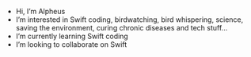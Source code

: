 - Hi, I’m Alpheus
- I’m interested in Swift coding, birdwatching, bird whispering, science, saving the environment, curing chronic diseases and tech stuff...
- I’m currently learning Swift coding
- I’m looking to collaborate on Swift

<!---
Small-kid/Small-kid is a ✨ special ✨ repository because its `README.md` (this file) appears on your GitHub profile.
You can click the Preview link to take a look at your changes.
--->
